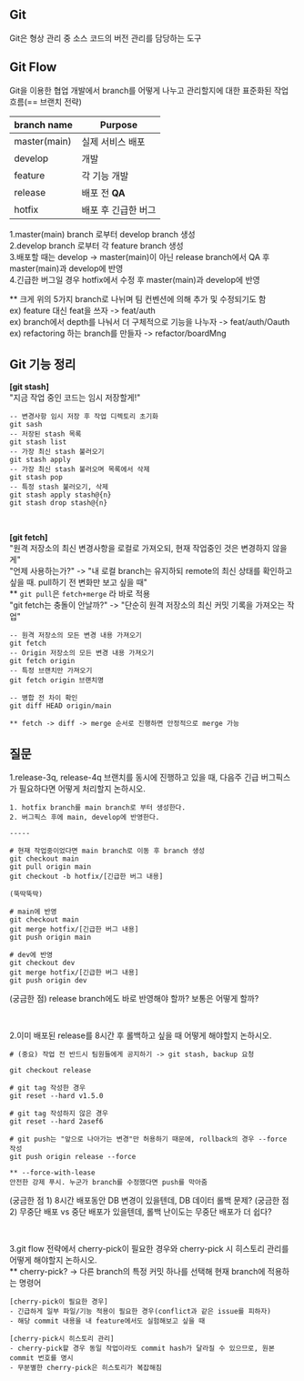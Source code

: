 ## Git

Git은 형상 관리 중 소스 코드의 버전 관리를 담당하는 도구

## Git Flow

Git을 이용한 협업 개발에서 branch를 어떻게 나누고 관리할지에 대한 표준화된 작업 흐름(== 브랜치 전략)

| branch name  | Purpose             |
| ------------ | ------------------- |
| master(main) | 실제 서비스 배포    |
| develop      | 개발                |
| feature      | 각 기능 개발        |
| release      | 배포 전 **QA**      |
| hotfix       | 배포 후 긴급한 버그 |

1.master(main) branch 로부터 develop branch 생성\
2.develop branch 로부터 각 feature branch 생성\
3.배포할 때는 develop -> master(main)이 아닌 release branch에서 QA 후 master(main)과 develop에 반영\
4.긴급한 버그일 경우 hotfix에서 수정 후 master(main)과 develop에 반영

\*\* 크게 위의 5가지 branch로 나뉘며 팀 컨벤션에 의해 추가 및 수정되기도 함\
ex) feature 대신 feat을 쓰자 -> feat/auth \
ex) branch에서 depth를 나눠서 더 구체적으로 기능을 나누자 -> feat/auth/Oauth\
ex) refactoring 하는 branch를 만들자 -> refactor/boardMng

## Git 기능 정리

**[git stash]**\
"지금 작업 중인 코드는 임시 저장할게!"

```
-- 변경사항 임시 저장 후 작업 디렉토리 초기화
git sash
-- 저장된 stash 목록
git stash list
-- 가장 최신 stash 불러오기
git stash apply
-- 가장 최신 stash 불러오며 목록에서 삭제
git stash pop
-- 특정 stash 불러오기, 삭제
git stash apply stash@{n}
git stash drop stash@{n}
```

<br>

**[git fetch]**\
"원격 저장소의 최신 변경사항을 로컬로 가져오되, 현재 작업중인 것은 변경하지 않을게"\
"언제 사용하는가?" -> "내 로컬 branch는 유지하되 remote의 최신 상태를 확인하고 싶을 때. pull하기 전 변화만 보고 싶을 때"\
\*\* `git pull`은 `fetch+merge` 라 바로 적용\
"git fetch는 충돌이 안날까?" -> "단순히 원격 저장소의 최신 커밋 기록을 가져오는 작업"

```
-- 원격 저장소의 모든 변경 내용 가져오기
git fetch
-- Origin 저장소의 모든 변경 내용 가져오기
git fetch origin
-- 특정 브랜치만 가져오기
git fetch origin 브랜치명

-- 병합 전 차이 확인
git diff HEAD origin/main

** fetch -> diff -> merge 순서로 진행하면 안정적으로 merge 가능
```

## 질문

1.release-3q, release-4q 브랜치를 동시에 진행하고 있을 때, 다음주 긴급 버그픽스가 필요하다면 어떻게 처리할지 논하시오.

```
1. hotfix branch를 main branch로 부터 생성한다.
2. 버그픽스 후에 main, develop에 반영한다.

-----

# 현재 작업중이었다면 main branch로 이동 후 branch 생성
git checkout main
git pull origin main
git checkout -b hotfix/[긴급한 버그 내용]

(뚝딱뚝딱)

# main에 반영
git checkout main
git merge hotfix/[긴급한 버그 내용]
git push origin main

# dev에 반영
git checkout dev
git merge hotfix/[긴급한 버그 내용]
git push origin dev
```

(궁금한 점) release branch에도 바로 반영해야 할까? 보통은 어떻게 할까?

<br>

2.이미 배포된 release를 8시간 후 롤백하고 싶을 때 어떻게 해야할지 논하시오.

```
# (중요) 작업 전 반드시 팀원들에게 공지하기 -> git stash, backup 요청

git checkout release

# git tag 작성한 경우
git reset --hard v1.5.0

# git tag 작성하지 않은 경우
git reset --hard 2asef6

# git push는 "앞으로 나아가는 변경"만 허용하기 때문에, rollback의 경우 --force 작성
git push origin release --force

** --force-with-lease
안전한 강제 푸시. 누군가 branch를 수정했다면 push를 막아줌
```

(궁금한 점 1) 8시간 배포동안 DB 변경이 있을텐데, DB 데이터 롤백 문제?
(궁금한 점 2) 무중단 배포 vs 중단 배포가 있을텐데, 롤백 난이도는 무중단 배포가 더 쉽다?

<br>

3.git flow 전략에서 cherry-pick이 필요한 경우와 cherry-pick 시 히스토리 관리를 어떻게 해야할지 논하시오.\
\*\* cherry-pick?
-> 다른 branch의 특정 커밋 하나를 선택해 현재 branch에 적용하는 명령어

```
[cherry-pick이 필요한 경우]
- 긴급하게 일부 파일/기능 적용이 필요한 경우(conflict과 같은 issue를 피하자)
- 해당 commit 내용을 내 feature에서도 실험해보고 싶을 때

[cherry-pick시 히스토리 관리]
- cherry-pick할 경우 동일 작업이라도 commit hash가 달라질 수 있으므로, 원본 commit 번호를 명시
- 무분별한 cherry-pick은 히스토리가 복잡해짐
```
